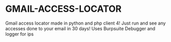 # GMAIL-ACCESS-LOCATOR
Gmail access locator made in python and php client 4!
Just run and see any accesses done to your email in 30 days!
Uses Burpsuite Debugger and logger for ips
